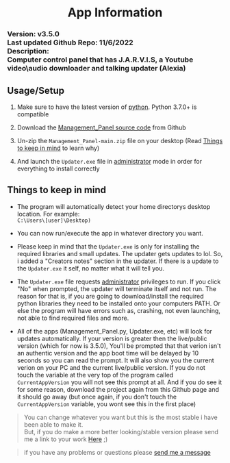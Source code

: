 


<h1 align="center">App Information</h1>

<h3>
Version: v3.5.0<br>
Last updated Github Repo: 11/6/2022<br>
Description:<br>Computer control panel that has J.A.R.V.I.S, a Youtube video\audio downloader and talking updater (Alexia)
</h3>

## Usage/Setup

1. Make sure to have the latest version of [python](https://www.python.org/downloads/). Python 3.7.0+ is compatible

2. Download the [Management_Panel source code](https://github.com/HyperNylium/Management_Panel/archive/refs/heads/main.zip) from Github

3. Un-zip the `Management_Panel-main.zip` file on your desktop (Read [Things to keep in mind](https://github.com/HyperNylium/Management_Panel#things-to-keep-in-mind) to learn why)

4. And launch the `Updater.exe` file in [administrator](https://www.digitalcitizen.life/run-as-admin-windows-11/#ftoc-heading-5) mode in order for everything to install correctly

## Things to keep in mind
- The program will automatically detect your home directorys desktop location. For example:<br>`C:\Users\[user]\Desktop)`

- You can now run/execute the app in whatever directory you want.

- Please keep in mind that the `Updater.exe` is only for installing the required libraries and small updates. The updater gets updates to lol. So, i added a "Creators notes" section in the updater. If there is a update to the `Updater.exe` it self, no matter what it will tell you. 

- The `Updater.exe` file requests [administrator](https://www.digitalcitizen.life/run-as-admin-windows-11/#ftoc-heading-5) privileges to run. If you click "No" when prompted, the updater will terminate itself and not run. The reason for that is, if you are going to download/install the required python libraries they need to be installed onto your computers PATH. Or else the program will have errors such as, crashing, not even launching, not able to find required files and more.

- All of the apps (Management_Panel.py, Updater.exe, etc) will look for updates automatically. If your version is greater then the live/public version (which for now is 3.5.0), You'll be prompted that that verion isn't an authentic version and the app boot time will be delayed by 10 seconds so you can read the prompt. It will also show you the current verion on your PC and the current live/public version. If you do not touch the variable at the very top of the program called `CurrentAppVersion` you will not see this prompt at all. And if you do see it for some reason, download the project again from this Github page and it should go away (but once again, if you don't touch the `CurrentAppVersion` variable, you wont see this in the first place)

> You can change whatever you want but this is the most stable i have been able to make it.<br>But, if you do make a more better looking/stable version please send me a link to your work [Here](http://www.hypernylium.com/en-en/customer-support/) ;)

> if you have any problems or questions please [send me a message](http://www.hypernylium.com/en-en/customer-support/)
